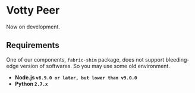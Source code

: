 # Votty Peer
Now on development.

## Requirements
One of our components, `fabric-shim` package, does not support bleeding-edge version of softwares. So you may use some old environment.  
+ **Node.js `v8.9.0 or later, but lower than v9.0.0`**
+ **Python `2.7.x`**
